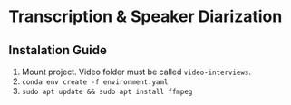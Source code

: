# Transcription & Speaker Diarization

## Instalation Guide

1. Mount project. Video folder must be called `video-interviews`.
2. `conda env create -f environment.yaml`
3. `sudo apt update && sudo apt install ffmpeg`
